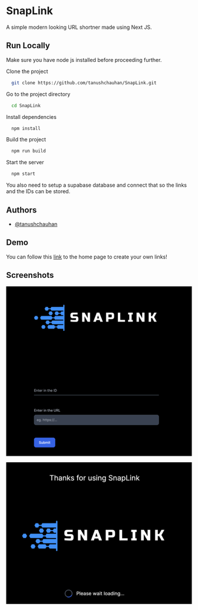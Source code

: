 # SnapLink

A simple modern looking URL shortner made using Next JS.

## Run Locally

Make sure you have node js installed before proceeding further.

Clone the project

```bash
  git clone https://github.com/tanushchauhan/SnapLink.git
```

Go to the project directory

```bash
  cd SnapLink
```

Install dependencies

```bash
  npm install
```

Build the project

```bash
  npm run build
```

Start the server

```bash
  npm start
```

You also need to setup a supabase database and connect that so the links and the IDs can be stored.

## Authors

- [@tanushchauhan](https://www.github.com/octokatherine)

## Demo

You can follow this [link](https://sl.tanushchauhan.com/) to the home page to create your own links!

## Screenshots

![App Screenshot](https://raw.githubusercontent.com/tanushchauhan/SnapLink/main/screenshots/1.png)

![App Screenshot](https://raw.githubusercontent.com/tanushchauhan/SnapLink/main/screenshots/2.png)
